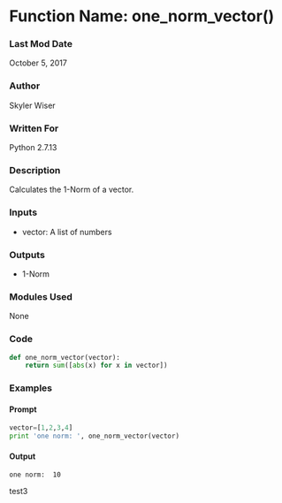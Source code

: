 # Function Name: one_norm_vector()

### Last Mod Date
October 5, 2017
### Author
Skyler Wiser
### Written For
Python 2.7.13
### Description
Calculates the 1-Norm of a vector.
### Inputs
 * vector: A list of numbers
### Outputs
 * 1-Norm
### Modules Used
None
### Code
```python
def one_norm_vector(vector):
    return sum([abs(x) for x in vector])
```
### Examples
#### Prompt
```python
vector=[1,2,3,4]
print 'one norm: ', one_norm_vector(vector)
```
#### Output
```
one norm:  10
```
test3
